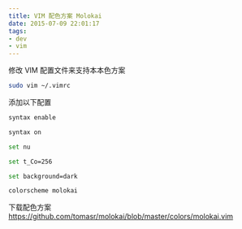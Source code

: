 ```yaml
---
title: VIM 配色方案 Molokai
date: 2015-07-09 22:01:17
tags: 
- dev
- vim
---
```


修改 VIM 配置文件来支持本本色方案

```bash
sudo vim ~/.vimrc
```

添加以下配置

<!-- more -->
```bash
syntax enable

syntax on

set nu

set t_Co=256

set background=dark

colorscheme molokai
```

下载配色方案 https://github.com/tomasr/molokai/blob/master/colors/molokai.vim
